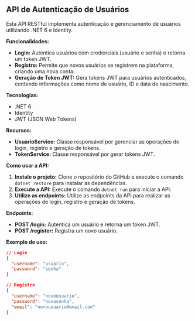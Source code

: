 ﻿## API de Autenticação de Usuários

Esta API RESTful implementa autenticação e gerenciamento de usuários utilizando .NET 6 e Identity.

**Funcionalidades:**

* **Login:** Autentica usuários com credenciais (usuário e senha) e retorna um token JWT.
* **Registro:** Permite que novos usuários se registrem na plataforma, criando uma nova conta.
* **Geração de Token JWT:** Gera tokens JWT para usuários autenticados, contendo informações como nome de usuário, ID e data de nascimento.

**Tecnologias:**

* .NET 6
* Identity
* JWT (JSON Web Tokens)

**Recursos:**

* **UsuarioService:** Classe responsável por gerenciar as operações de login, registro e geração de tokens.
* **TokenService:** Classe responsável por gerar tokens JWT.

**Como usar a API:**

1. **Instale o projeto:** Clone o repositório do GitHub e execute o comando `dotnet restore` para instalar as dependências.
2. **Execute a API:** Execute o comando `dotnet run` para iniciar a API.
3. **Utilize as endpoints:** Utilize as endpoints da API para realizar as operações de login, registro e geração de tokens.

**Endpoints:**

* **POST /login:** Autentica um usuário e retorna um token JWT.
* **POST /register:** Registra um novo usuário.

**Exemplo de uso:**

```json
// Login
{
  "username": "usuario",
  "password": "senha"
}

// Registro
{
  "username": "novousuario",
  "password": "novasenha",
  "email": "novousuario@email.com"
}
